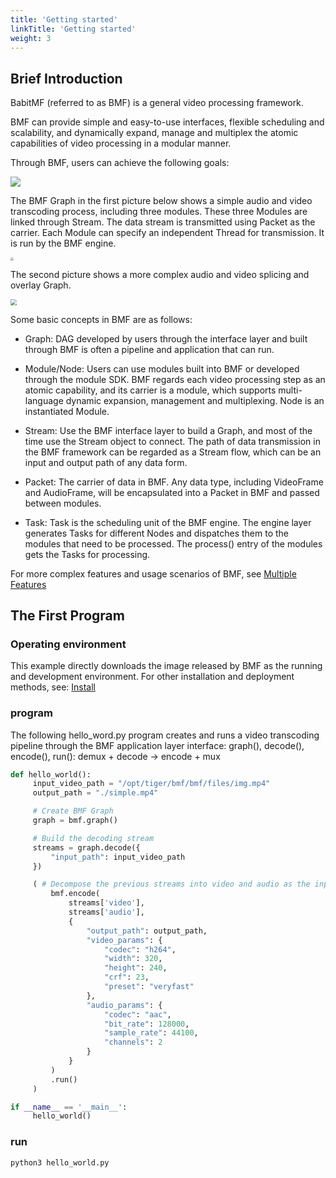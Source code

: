 ```yaml
---
title: 'Getting started'
linkTitle: 'Getting started'
weight: 3
---
```




## Brief Introduction

BabitMF (referred to as BMF) is a general video processing framework.

BMF can provide simple and easy-to-use interfaces, flexible scheduling and scalability, and dynamically expand, manage and multiplex the atomic capabilities of video processing in a modular manner.

Through BMF, users can achieve the following goals:

<img src="/img/docs/goals.png" style="zoom:100%;" />





The BMF Graph in the first picture below shows a simple audio and video transcoding process, including three modules. These three Modules are linked through Stream. The data stream is transmitted using Packet as the carrier. Each Module can specify an independent Thread for transmission. It is run by the BMF engine.

<img src="/img/docs/simple_graph.png" style="zoom:30%;" />

The second picture shows a more complex audio and video splicing and overlay Graph.

<img src="/img/docs/complex_graph.png" style="zoom:60%;" />



Some basic concepts in BMF are as follows:

- Graph: DAG developed by users through the interface layer and built through BMF is often a pipeline and application that can run.

- Module/Node: Users can use modules built into BMF or developed through the module SDK. BMF regards each video processing step as an atomic capability, and its carrier is a module, which supports multi-language dynamic expansion, management and multiplexing. Node is an instantiated Module.

- Stream: Use the BMF interface layer to build a Graph, and most of the time use the Stream object to connect. The path of data transmission in the BMF framework can be regarded as a Stream flow, which can be an input and output path of any data form.

- Packet: The carrier of data in BMF. Any data type, including VideoFrame and AudioFrame, will be encapsulated into a Packet in BMF and passed between modules.

- Task: Task is the scheduling unit of the BMF engine. The engine layer generates Tasks for different Nodes and dispatches them to the modules that need to be processed. The process() entry of the modules gets the Tasks for processing.



For more complex features and usage scenarios of BMF, see [Multiple Features](#tbytodo-2)



## The First Program

### Operating environment

This example directly downloads the image released by BMF as the running and development environment. For other installation and deployment methods, see: [Install](#tbytodo-2)


### program

The following hello_word.py program creates and runs a video transcoding pipeline through the BMF application layer interface: graph(), decode(), encode(), run(): demux + decode -> encode + mux

```python
def hello_world():
     input_video_path = "/opt/tiger/bmf/bmf/files/img.mp4"
     output_path = "./simple.mp4"

     # Create BMF Graph
     graph = bmf.graph()

     # Build the decoding stream
     streams = graph.decode({
         "input_path": input_video_path
     })

     ( # Decompose the previous streams into video and audio as the input of the encode interface, as well as the encoding parameters, create the encoding stream and run it directly
         bmf.encode(
             streams['video'],
             streams['audio'],
             {
                 "output_path": output_path,
                 "video_params": {
                     "codec": "h264",
                     "width": 320,
                     "height": 240,
                     "crf": 23,
                     "preset": "veryfast"
                 },
                 "audio_params": {
                     "codec": "aac",
                     "bit_rate": 128000,
                     "sample_rate": 44100,
                     "channels": 2
                 }
             }
         )
         .run()
     )

if __name__ == '__main__':
     hello_world()
```
### run

`python3 hello_world.py`
